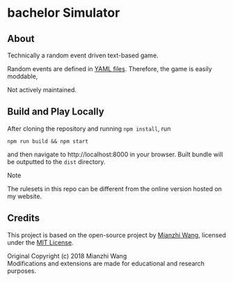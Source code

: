 # bachelor Simulator

## About

Technically a random event driven text-based game.

Random events are defined in [YAML files](static/rulesets/default). Therefore,
the game is easily moddable,

Not actively maintained.

## Build and Play Locally

After cloning the repository and running `npm install`, run

```
npm run build && npm start
```

and then navigate to http://localhost:8000 in your browser. Built bundle will be
outputted to the `dist` directory.

> [!NOTE] 
> The rulesets in this repo can be different from the online version hosted on
> my website.


## Credits

This project is based on the open-source project by [Mianzhi Wang](https://github.com/morriswmz/phd-game),
licensed under the [MIT License](https://github.com/morriswmz/phd-game/blob/master/LICENSE).

Original Copyright (c) 2018 Mianzhi Wang  
Modifications and extensions are made for educational and research purposes.